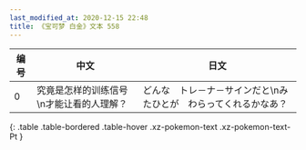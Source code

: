 ```yaml
---
last_modified_at: 2020-12-15 22:48
title: 《宝可梦 白金》文本 558
---
```

| 编号 | 中文 | 日文 |
| ---- | ---- | ---- |
| 0 | 究竟是怎样的训练信号\n才能让看的人理解？ | どんな　トレ－ナ－サインだと\nみたひとが　わらってくれるかなあ？ |
{: .table .table-bordered .table-hover .xz-pokemon-text .xz-pokemon-text-Pt }